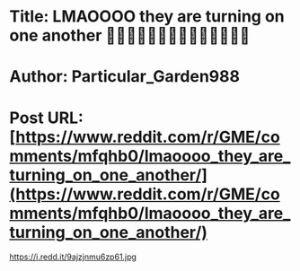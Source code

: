 # Title: LMAOOOO they are turning on one another 💎💎💎💎🙌🚀🚀🚀🤌🤌🦍🦍🦍🦍
# Author: Particular_Garden988
# Post URL: [https://www.reddit.com/r/GME/comments/mfqhb0/lmaoooo_they_are_turning_on_one_another/](https://www.reddit.com/r/GME/comments/mfqhb0/lmaoooo_they_are_turning_on_one_another/)


https://i.redd.it/9ajzjnmu6zp61.jpg